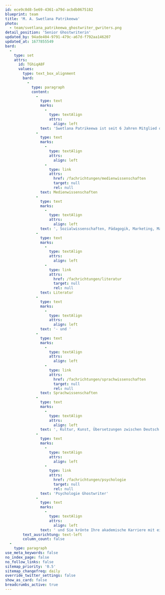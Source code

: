 ```yaml
---
id: ece9c0d8-5e69-4361-a79d-acbdb0675182
blueprint: team
title: 'M. A. Swetlana Patrikeewa'
photo:
  - team/svetlana_patrikeewa_ghostwriter_gwriters.png
detail_position: 'Senior Ghostwriterin'
updated_by: 94ade404-9791-479c-a67d-f792aa146207
updated_at: 1677855549
bard:
  -
    type: set
    attrs:
      id: TGhiqA8F
      values:
        type: text_box_alignment
        bard:
          -
            type: paragraph
            content:
              -
                type: text
                marks:
                  -
                    type: textAlign
                    attrs:
                      align: left
                text: 'Swetlana Patrikeewa ist seit 6 Jahren Mitglied des GWriters-Autorenteams und hat sich in dieser Zeit zu einer unserer wertvollsten Ghostwriterinnen entwickelt. Ihren fachlichen Hintergrund hat Swetlana Patrikeewa in den Bereichen '
              -
                type: text
                marks:
                  -
                    type: textAlign
                    attrs:
                      align: left
                  -
                    type: link
                    attrs:
                      href: /fachrichtungen/medienwissenschaften
                      target: null
                      rel: null
                text: Medienwissenschaften
              -
                type: text
                marks:
                  -
                    type: textAlign
                    attrs:
                      align: left
                text: ', Sozialwissenschaften, Pädagogik, Marketing, Management und HR-Management, Germanistik, '
              -
                type: text
                marks:
                  -
                    type: textAlign
                    attrs:
                      align: left
                  -
                    type: link
                    attrs:
                      href: /fachrichtungen/literatur
                      target: null
                      rel: null
                text: Literatur
              -
                type: text
                marks:
                  -
                    type: textAlign
                    attrs:
                      align: left
                text: '- und '
              -
                type: text
                marks:
                  -
                    type: textAlign
                    attrs:
                      align: left
                  -
                    type: link
                    attrs:
                      href: /fachrichtungen/sprachwissenschaften
                      target: null
                      rel: null
                text: Sprachwissenschaften
              -
                type: text
                marks:
                  -
                    type: textAlign
                    attrs:
                      align: left
                text: ', Kultur, Kunst, Übersetzungen zwischen Deutsch und Russisch sowie als '
              -
                type: text
                marks:
                  -
                    type: textAlign
                    attrs:
                      align: left
                  -
                    type: link
                    attrs:
                      href: /fachrichtungen/psychologie
                      target: null
                      rel: null
                text: 'Psychologie Ghostwriter'
              -
                type: text
                marks:
                  -
                    type: textAlign
                    attrs:
                      align: left
                text: ' und Sie krönte Ihre akademische Karriere mit einem Masterabschluss. In der Zusammenarbeit mit unseren Kunden glänzt Swetlana Patrikeewa durch professionelle Kommunikation, Kreativität sowie eine verantwortliche und überaus pünktliche Arbeitsweise. Darüber hinaus ermöglicht ihr ihre dynamische und flexible Persönlichkeit sich durch ihre Lernfähigkeit schnell in neue Themen einzuarbeiten und auch bei kurzfristigen Projekten hervorragende Leistungen zu erbringen.'
        text_ausrichtung: text-left
        column_count: false
  -
    type: paragraph
use_meta_keywords: false
no_index_page: false
no_follow_links: false
sitemap_priority: '0.5'
sitemap_changefreq: daily
override_twitter_settings: false
show_as_card: false
breadcrumbs_active: true
---
```

